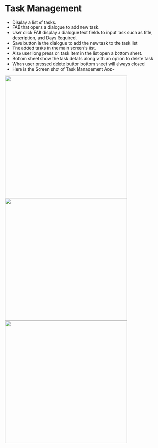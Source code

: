 # Task Management
 * Display a list of tasks.
 * FAB that opens a dialogue to add new task.
 * User click FAB display a dialogue text fields to input task such as title, description, and Days Required.
 * Save button in the dialogue to add the new task to the task list.
 * The added tasks in the main screen's list.
 * Also user long press on task item in the list open a bottom sheet.
 * Bottom sheet show the task details along with an option to delete task
 * When user pressed delete button bottom sheet will always closed
 * Here is the Screen shot of Task Management App-

 <img src="https://github.com/mahamudhasan0/Task_Management/assets/72403684/47d5b2b0-7791-4ca4-965b-22ad350786b3" width="400">
 <img src="https://github.com/mahamudhasan0/Task_Management/assets/72403684/700239f8-2673-41a5-9765-bce8aa7065dd" width="400">
 <img src="https://github.com/mahamudhasan0/Task_Management/assets/72403684/1a817810-df5e-4bca-9e36-afea30bb0802" width="400">
 



